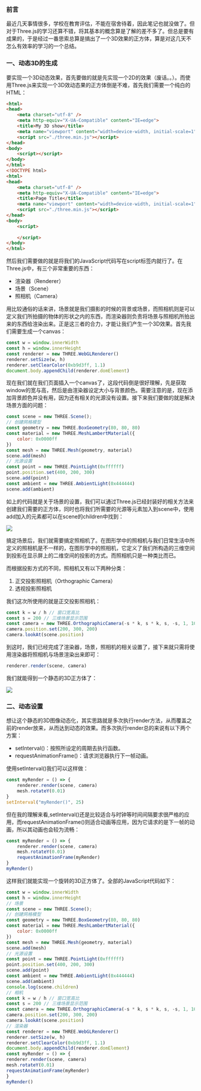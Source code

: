 
### 前言

最近几天事情很多，学校在教育评估，不能在宿舍待着，因此笔记也就没做了。但对于Three.js的学习还算不错，将其基本的概念算是了解的差不多了。但总是要有成果的，于是经过一番思索总算是搞出了一个3D效果的正方体，算是对这几天不怎么有效率的学习的一个总结。


### 一、动态3D的生成

要实现一个3D动态效果，首先要做的就是先实现一个2D的效果（废话。。）。而使用Three.js来实现一个3D效动态果的正方体倒是不难，首先我们需要一个纯白的HTML：

```html
<html>
<head>
    <meta charset="utf-8" />
    <meta http-equiv="X-UA-Compatible" content="IE=edge">
    <title>My 3D show</title>
    <meta name="viewport" content="width=device-width, initial-scale=1">
    <script src="./three.min.js"></script>
</head>
<body>
    <script></script>
</body>
</html>
<!DOCTYPE html>
<html>
<head>
    <meta charset="utf-8" />
    <meta http-equiv="X-UA-Compatible" content="IE=edge">
    <title>Page Title</title>
    <meta name="viewport" content="width=device-width, initial-scale=1">
    <script src="./three.min.js"></script>
</head>
<body>
    <script>
        
    </script>
</body>
</html>
```

然后我们需要做的就是将我们的JavaScript代码写在script标签内就行了。在Three.js中，有三个非常重要的东西：

- 渲染器（Renderer）
- 场景（Scene）
- 照相机（Camera）

用比较通俗的话来讲，场景就是我们摄影的时候的背景或场景，而照相机则是可以定义我们所拍摄的物体的形状之内的东西，而渲染器则负责将场景与照相机所拍出来的东西给渲染出来。正是这三者的合力，才能让我们产生一个3D效果。首先我们需要生成一个canvas：

```javascript
const w = window.innerWidth
const h = window.innerHeight
const renderer = new THREE.WebGLRenderer()
renderer.setSize(w, h)
renderer.setClearColor(0xb9d3ff, 1.1)
document.body.appendChild(renderer.domElement)
```

现在我们就在我们页面插入一个canvas了，这段代码倒是很好理解，先是获取window的宽与高，然后是由渲染器设定大小与背景颜色。需要注意的是，现在添加背景颜色并没有用，因为还有相关的光源没有设置。接下来我们要做的就是解决场景方面的问题：

```javascript
const scene = new THREE.Scene();
// 创建网格模型
const geometry = new THREE.BoxGeometry(80, 80, 80)
const material = new THREE.MeshLambertMaterial({
    color: 0x0000ff
})
const mesh = new THREE.Mesh(geometry, material)
scene.add(mesh)
// 光源设置
const point = new THREE.PointLight(0xffffff)
point.position.set(400, 200, 300)
scene.add(point)
const ambient = new THREE.AmbientLight(0x444444)
scene.add(ambient)
```

如上的代码就是关于场景的设置，我们可以通过Three.js已经封装好的相关方法来创建我们需要的正方体，同时也将我们所需要的光源等元素加入到scene中，使用add加入的元素都可以在scene的children中找到：

![](https://cdn.nlark.com/yuque/0/2019/png/296173/1570534162311-43b26572-86b7-4f9c-af03-a7b9458f53ee.png#align=left&display=inline&height=135&originHeight=135&originWidth=1302&size=0&status=done&width=1302)

搞定场景后，我们就需要搞定照相机了。在图形学中的照相机与我们日常生活中所定义的照相机是不一样的，在图形学中的照相机，它定义了我们所构造的三维空间到投影在显示屏上的二维空间的投影的方式。而照相机只是一种类比而已。

而根据投影方式的不同，照相机又有以下两种分类：

1. 正交投影照相机（Orthographic Camera）
2. 透视投影照相机

我们这次所使用的就是正交投影照相机：

```javascript
const k = w / h // 窗口宽高比
const s = 200 // 三维场景显示范围
const camera = new THREE.OrthographicCamera(-s * k, s * k, s, -s, 1, 1000)
camera.position.set(200, 300, 200)
camera.lookAt(scene.position)
```

到这时，我们已经完成了渲染器，场景，照相机的相关设置了，接下来就只需将使用渲染器将照相机与场景渲染出来即可：

```javascript
renderer.render(scene, camera)
```

我们就能得到一个静态的3D正方体了：

![](https://cdn.nlark.com/yuque/0/2019/png/296173/1570534162333-db994e83-6b8c-483b-a98b-2f4d29d7c9cf.png#align=left&display=inline&height=516&originHeight=516&originWidth=959&size=0&status=done&width=959)


### 二、动态设置

想让这个静态的3D图像动态化，其实思路就是多次执行render方法，从而覆盖之前的render放来，从而达到动态的效果。而多次执行render总的来说有以下两个方案：

- setInterval()：按照所设定的周期去执行函数。
- requestAnimationFrame()：请求浏览器执行下一帧动画。

使用setInterval()我们可以这样做：

```javascript
const myRender = () => {
    renderer.render(scene, camera)
    mesh.rotateY(0.01)
}
setInterval("myRender()", 25)
```

但在我的理解来看,setInterval()还是比较适合与时钟等时间间隔要求很严格的应用，而requestAnimationFrame()则适合动画等应用，因为它请求的是下一帧的动画，所以其动画也会较为流畅：

```javascript
const myRender = () => {
    renderer.render(scene, camera)
    mesh.rotateY(0.01)
    requestAnimationFrame(myRender)
}
myRender()
```

这样我们就能实现一个旋转的3D正方体了。全部的JavaScript代码如下：

```javascript
const w = window.innerWidth
const h = window.innerHeight
// 场景
const scene = new THREE.Scene();
// 创建网格模型
const geometry = new THREE.BoxGeometry(80, 80, 80)
const material = new THREE.MeshLambertMaterial({
    color: 0x0000ff
})
const mesh = new THREE.Mesh(geometry, material)
scene.add(mesh)
// 光源设置
const point = new THREE.PointLight(0xffffff)
point.position.set(400, 200, 300)
scene.add(point)
const ambient = new THREE.AmbientLight(0x444444)
scene.add(ambient)
console.log(scene.children)
// 相机
const k = w / h // 窗口宽高比
const s = 200 // 三维场景显示范围
const camera = new THREE.OrthographicCamera(-s * k, s * k, s, -s, 1, 1000)
camera.position.set(200, 300, 200)
camera.lookAt(scene.position)
// 渲染器
const renderer = new THREE.WebGLRenderer()
renderer.setSize(w, h)
renderer.setClearColor(0xb9d3ff, 1.1)
document.body.appendChild(renderer.domElement)
const myRender = () => {
renderer.render(scene, camera)
mesh.rotateY(0.01)
requestAnimationFrame(myRender)
}
myRender()
```
